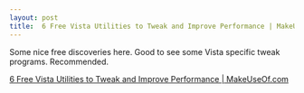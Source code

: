 ```yaml
---
layout: post
title:  6 Free Vista Utilities to Tweak and Improve Performance | MakeUseOf.com
---
```

Some nice free discoveries here. Good to see some Vista specific tweak programs. Recommended. 

[6 Free Vista Utilities to Tweak and Improve Performance | MakeUseOf.com](http://www.makeuseof.com/tag/6-free-windows-vista-utilities-to-tweak-and-improve-computer-performance/)
